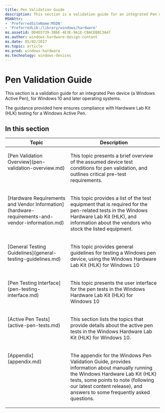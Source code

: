 ```yaml
---
title: Pen Validation Guide
description: This section is a validation guide for an integrated Pen device (a Windows Active Pen), for Windows 10 and later operating systems.
MSHAttr:
- 'PreferredSiteName:MSDN'
- 'PreferredLib:/library/windows/hardware'
ms.assetid: DD4D3739-3B6E-4E3E-9A1E-CBACEB8C3A47
ms.author: windows-hardware-design-content
ms.date: 05/02/2017
ms.topic: article
ms.prod: windows-hardware
ms.technology: windows-devices
---
```


# Pen Validation Guide


This section is a validation guide for an integrated Pen device (a Windows Active Pen), for Windows 10 and later operating systems.

The guidance provided here ensures compliance with Hardware Lab Kit (HLK) testing for a Windows Active Pen.

## In this section


<table>
<thead valign="bottom">
<tr class="header">
<th>Topic</th>
<th>Description</th>
</tr>
</thead>
<tbody valign="top">
<tr class="odd">
<td><p>[Pen Validation Overview](pen-validation-overview.md)</p></td>
<td><p>This topic presents a brief overview of the assumed device test conditions for pen validation, and outlines critical pre-test requirements.</p></td>
</tr>
<tr class="even">
<td><p>[Hardware Requirements and Vendor Information](hardware-requirements-and-vendor-information.md)</p></td>
<td><p>This topic provides a list of the test equipment that is required for the pen-related tests in the Windows Hardware Lab Kit (HLK), and information about the vendors who stock the listed equipment.</p></td>
</tr>
<tr class="odd">
<td><p>[General Testing Guidelines](general-testing-guidelines.md)</p></td>
<td><p>This topic provides general guidelines for testing a Windows pen device, using the Windows Hardware Lab Kit (HLK) for Windows 10</p></td>
</tr>
<tr class="even">
<td><p>[Pen Testing Interface](pen-testing-interface.md)</p></td>
<td><p>This topic presents the user interface for the pen tests in the Windows Hardware Lab Kit (HLK) for Windows 10</p></td>
</tr>
<tr class="odd">
<td><p>[Active Pen Tests](active-pen-tests.md)</p></td>
<td><p>This section lists the topics that provide details about the active pen tests in the Windows Hardware Lab Kit (HLK) for Windows 10.</p></td>
</tr>
<tr class="even">
<td><p>[Appendix](appendix.md)</p></td>
<td><p>The appendix for the Windows Pen Validation Guide, provides information about manually running the Windows Hardware Lab Kit (HLK) tests, some points to note (following our latest content release), and answers to some frequently asked questions.</p></td>
</tr>
</tbody>
</table>
